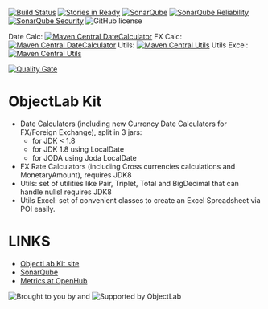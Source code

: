 [![Build Status](https://secure.travis-ci.org/Appendium/objectlabkit.png?branch=master)](http://travis-ci.org/Appendium/objectlabkit) [![Stories in Ready](https://badge.waffle.io/Appendium/objectlabkit.png?label=ready)](https://waffle.io/Appendium/objectlabkit) 
[![SonarQube](https://sonarcloud.io/api/project_badges/measure?project=net.objectlab.kit:kit-parent&metric=bugs)](https://sonarcloud.io/dashboard/index/net.objectlab.kit:kit-parent) 
[![SonarQube Reliability](https://sonarcloud.io/api/project_badges/measure?project=net.objectlab.kit:kit-parent&metric=reliability_rating)](https://sonarcloud.io/dashboard/index/net.objectlab.kit:kit-parent) 
[![SonarQube Security](https://sonarcloud.io/api/project_badges/measure?project=net.objectlab.kit:kit-parent&metric=security_rating)](https://sonarcloud.io/dashboard/index/net.objectlab.kit:kit-parent) 
![GitHub license](https://img.shields.io/github/license/appendium/objectlabkit.svg?style=flat-square)

Date Calc: [![Maven Central DateCalculator](https://maven-badges.herokuapp.com/maven-central/net.objectlab.kit/datecalc-common/badge.svg)](https://maven-badges.herokuapp.com/maven-central/net.objectlab.kit/datecalc-common)
FX Calc: [![Maven Central DateCalculator](https://maven-badges.herokuapp.com/maven-central/net.objectlab.kit/objectlab-fxcalc/badge.svg)](https://maven-badges.herokuapp.com/maven-central/net.objectlab.kit/objectlab-fxcalc)
Utils: [![Maven Central Utils](https://maven-badges.herokuapp.com/maven-central/net.objectlab.kit/objectlab-utils/badge.svg)](https://maven-badges.herokuapp.com/maven-central/net.objectlab.kit/objectlab-utils)
Utils Excel: [![Maven Central Utils](https://maven-badges.herokuapp.com/maven-central/net.objectlab.kit/objectlab-utils-excel/badge.svg)](https://maven-badges.herokuapp.com/maven-central/net.objectlab.kit/objectlab-utils-excel)

 [![Quality Gate](https://sonarcloud.io/api/project_badges/quality_gate?project=net.objectlab.kit:kit-parent)](https://sonarcloud.io/dashboard/index/net.objectlab.kit:kit-parent) 

ObjectLab Kit
=============

* Date Calculators (including new Currency Date Calculators for FX/Foreign Exchange), split in 3 jars:
  * for JDK < 1.8
  * for JDK 1.8 using LocalDate
  * for JODA using Joda LocalDate
* FX Rate Calculators (including Cross currencies calculations and MonetaryAmount), requires JDK8
* Utils: set of utilities like Pair, Triplet, Total and BigDecimal that can handle nulls! requires JDK8
* Utils Excel: set of convenient classes to create an Excel Spreadsheet via POI easily.

LINKS
=====

* [ObjectLab Kit site](http://objectlabkit.sf.net)
* [SonarQube](http://nemo.sonarsource.org/project/index/net.objectlab.kit:kit-parent)
* [Metrics at OpenHub](https://www.openhub.net/p/objectlabkit)

![Brought to you by](http://objectlabkit.sourceforge.net/images/appendium_logo.jpg "Supported by Appendium") and ![Supported by ObjectLab](http://objectlabkit.sourceforge.net/images/objectlab_logo.jpg "Supported by ObjectLab")
